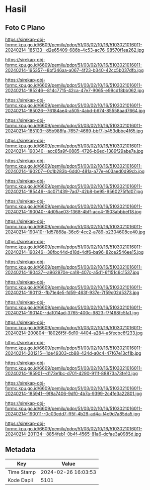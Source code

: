 # Hasil

## Foto C Plano

https://sirekap-obj-formc.kpu.go.id/6609/pemilu/pdpr/51/03/02/10/16/5103021016011-20240214-185133--d2e65409-686b-4c53-ac76-98570f1ea262.jpg

https://sirekap-obj-formc.kpu.go.id/6609/pemilu/pdpr/51/03/02/10/16/5103021016011-20240214-195357--8bf346aa-a067-4f23-b340-42cc5b037dfb.jpg

https://sirekap-obj-formc.kpu.go.id/6609/pemilu/pdpr/51/03/02/10/16/5103021016011-20240214-185246--814c7715-42ca-47e7-9065-e99cd18bb062.jpg

https://sirekap-obj-formc.kpu.go.id/6609/pemilu/pdpr/51/03/02/10/16/5103021016011-20240214-185026--76184ae4-a505-4abd-b674-85558aad7664.jpg

https://sirekap-obj-formc.kpu.go.id/6609/pemilu/pdpr/51/03/02/10/16/5103021016011-20240214-185103--85b988fa-7657-4669-bbf7-b453dbbe4f65.jpg

https://sirekap-obj-formc.kpu.go.id/6609/pemilu/pdpr/51/03/02/10/16/5103021016011-20240214-190340--acc85a9f-0885-4726-b6ed-1389f29abe7a.jpg

https://sirekap-obj-formc.kpu.go.id/6609/pemilu/pdpr/51/03/02/10/16/5103021016011-20240214-190207--0c1b283b-6dd0-481a-a77e-e03aed0d99cb.jpg

https://sirekap-obj-formc.kpu.go.id/6609/pemilu/pdpr/51/03/02/10/16/5103021016011-20240214-185446--4c071439-7ad7-42b8-be95-9560275ffd07.jpg

https://sirekap-obj-formc.kpu.go.id/6609/pemilu/pdpr/51/03/02/10/16/5103021016011-20240214-190040--4d05ae03-1368-4bff-acc4-1503abbbef18.jpg

https://sirekap-obj-formc.kpu.go.id/6609/pemilu/pdpr/51/03/02/10/16/5103021016011-20240214-190410--1d57868a-36c6-4cc2-a789-b2304608ce40.jpg

https://sirekap-obj-formc.kpu.go.id/6609/pemilu/pdpr/51/03/02/10/16/5103021016011-20240214-190246--38fbc44d-d18d-4df6-ba96-82ce2546ee15.jpg

https://sirekap-obj-formc.kpu.go.id/6609/pemilu/pdpr/51/03/02/10/16/5103021016011-20240214-190437--a962970e-ca18-407c-a5d1-6f151c6c1537.jpg

https://sirekap-obj-formc.kpu.go.id/6609/pemilu/pdpr/51/03/02/10/16/5103021016011-20240214-190113--fb71e4e5-fd59-463f-937e-7f59c02d5373.jpg

https://sirekap-obj-formc.kpu.go.id/6609/pemilu/pdpr/51/03/02/10/16/5103021016011-20240214-190140--da1014ad-3765-400c-9823-f7f468fc5fa1.jpg

https://sirekap-obj-formc.kpu.go.id/6609/pemilu/pdpr/51/03/02/10/16/5103021016011-20240214-200804--18026f5f-6d10-4404-a284-a5fecbc6f233.jpg

https://sirekap-obj-formc.kpu.go.id/6609/pemilu/pdpr/51/03/02/10/16/5103021016011-20240214-201215--1de49303-cb88-424d-a0c4-47f67e13cf1b.jpg

https://sirekap-obj-formc.kpu.go.id/6609/pemilu/pdpr/51/03/02/10/16/5103021016011-20240214-185901--d173e1bc-d701-4290-911f-88873a73fe10.jpg

https://sirekap-obj-formc.kpu.go.id/6609/pemilu/pdpr/51/03/02/10/16/5103021016011-20240214-185941--9f8a7406-9df0-4b7a-9399-2c4fe3a22801.jpg

https://sirekap-obj-formc.kpu.go.id/6609/pemilu/pdpr/51/03/02/10/16/5103021016011-20240214-190011--0c03edd7-ff5f-4b28-ad4a-f4c9d7a85da5.jpg

https://sirekap-obj-formc.kpu.go.id/6609/pemilu/pdpr/51/03/02/10/16/5103021016011-20240214-201134--8854feb1-0b4f-4565-81a6-dcfae3a0985d.jpg


## Metadata

| Key        | Value               |
| ---------- | ------------------- |
| Time Stamp | 2024-02-26 16:03:53 |
| Kode Dapil | 5101                |



